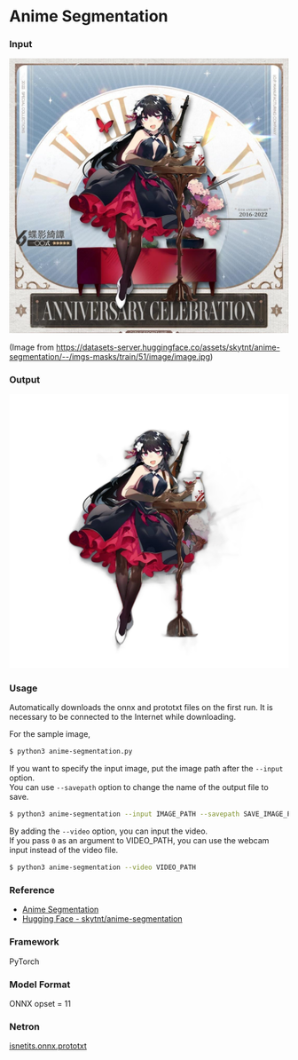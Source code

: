 # Anime Segmentation

### Input

![input_image](demo.png)  

(Image from https://datasets-server.huggingface.co/assets/skytnt/anime-segmentation/--/imgs-masks/train/51/image/image.jpg)

### Output
![output_image](output.png)

### Usage

Automatically downloads the onnx and prototxt files on the first run.
It is necessary to be connected to the Internet while downloading.

For the sample image,
``` bash
$ python3 anime-segmentation.py
```

If you want to specify the input image, put the image path after the `--input` option.  
You can use `--savepath` option to change the name of the output file to save.
```bash
$ python3 anime-segmentation --input IMAGE_PATH --savepath SAVE_IMAGE_PATH
```

By adding the `--video` option, you can input the video.   
If you pass `0` as an argument to VIDEO_PATH, you can use the webcam input instead of the video file.
```bash
$ python3 anime-segmentation --video VIDEO_PATH
```

### Reference

- [Anime Segmentation](https://github.com/SkyTNT/anime-segmentation)
- [Hugging Face - skytnt/anime-segmentation](https://huggingface.co/datasets/skytnt/anime-segmentation)

### Framework

PyTorch

### Model Format

ONNX opset = 11

### Netron

[isnetits.onnx.prototxt](https://netron.app/?url=https://storage.googleapis.com/ailia-models/anime-segmentation/isnetits.onnx.prototxt)
